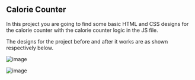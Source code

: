 ## Calorie Counter

In this project you are going to find some basic HTML and CSS designs for the calorie counter with the calorie counter logic in the JS file.

The designs for the project before and after it works are as shown respectively below.

![image](https://github.com/Nathnael-G/Calorie-Counter/assets/120024349/09d7f896-7464-4a58-a495-f09800d9b3cc)

![image](https://github.com/Nathnael-G/Calorie-Counter/assets/120024349/3a299ca4-87e7-4332-b6f3-b93a5f0dd9c8)
